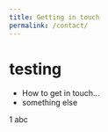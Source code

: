 ```yaml
---
title: Getting in touch
permalink: /contact/
---
```


# testing
- How to get in touch...
- something else



1
abc
